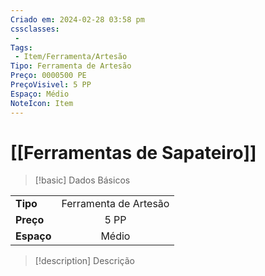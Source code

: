 ```yaml
---
Criado em: 2024-02-28 03:58 pm
cssclasses:
 - 
Tags:
 - Item/Ferramenta/Artesão
Tipo: Ferramenta de Artesão
Preço: 0000500 PE
PreçoVisivel: 5 PP
Espaço: Médio
NoteIcon: Item
---
```

# [[Ferramentas de Sapateiro]]

> [!basic] Dados Básicos
> 
|            |     |
| ---------- |:---:|
| **Tipo**   |   Ferramenta de Artesão   |
| **Preço**  |   5 PP   |
| **Espaço** |   Médio   |
>
 
> [!description] Descrição
> 
>
